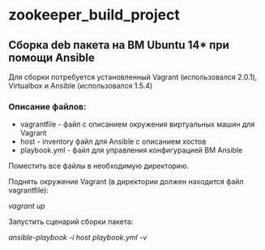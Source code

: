 # zookeeper_build_project
## Сборка deb пакета на ВМ Ubuntu 14* при помощи Ansible

Для сборки потребуется установленный Vagrant (использовался 2.0.1), Virtualbox   и Ansible (использовался 1.5.4)

### Описание файлов:

* vagrantfile - файл c описанием окружения виртуальных машин для Vagrant
* host - inventory файл для Ansible с описанием хостов
* playbook.уml - файл для управления конфигурацией ВМ Ansible

Поместить все файлы в необходимую директорию. 

Поднять окружение Vagrant (в директории должен находится файл vagrantfile):

_vagrant up_

Запустить сценарий сборки пакета:

_ansible-playbook -i host playbook.yml -v_
